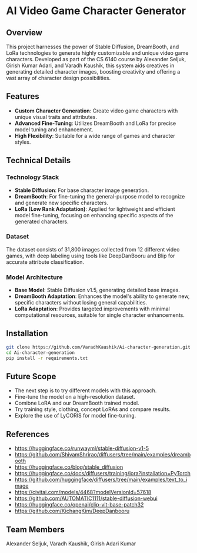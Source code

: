 # AI Video Game Character Generator

## Overview
This project harnesses the power of Stable Diffusion, DreamBooth, and LoRa technologies to generate highly customizable and unique video game characters. Developed as part of the CS 6140 course by Alexander Seljuk, Girish Kumar Adari, and Varadh Kaushik, this system aids creatives in generating detailed character images, boosting creativity and offering a vast array of character design possibilities.

## Features
- **Custom Character Generation**: Create video game characters with unique visual traits and attributes.
- **Advanced Fine-Tuning**: Utilizes DreamBooth and LoRa for precise model tuning and enhancement.
- **High Flexibility**: Suitable for a wide range of games and character styles.

## Technical Details
### Technology Stack
- **Stable Diffusion**: For base character image generation.
- **DreamBooth**: For fine-tuning the general-purpose model to recognize and generate new specific characters.
- **LoRa (Low Rank Adaptation)**: Applied for lightweight and efficient model fine-tuning, focusing on enhancing specific aspects of the generated characters.

### Dataset
The dataset consists of 31,800 images collected from 12 different video games, with deep labeling using tools like DeepDanBooru and Blip for accurate attribute classification.

### Model Architecture
- **Base Model**: Stable Diffusion v1.5, generating detailed base images.
- **DreamBooth Adaptation**: Enhances the model's ability to generate new, specific characters without losing general capabilities.
- **LoRa Adaptation**: Provides targeted improvements with minimal computational resources, suitable for single character enhancements.

## Installation
```bash
git clone https://github.com/VaradhKaushik/Ai-character-generation.git
cd Ai-character-generation
pip install -r requirements.txt
```

## Future Scope
- The next step is to try different models with this approach.
- Fine-tune the model on a high-resolution dataset.
- Comibne LoRA and our DreamBooth trained model.
- Try training style, clothing, concept LoRAs and compare results.
- Explore the use of LyCORIS for model fine-tuning.

## References
- https://huggingface.co/runwayml/stable-diffusion-v1-5
- https://github.com/ShivamShrirao/diffusers/tree/main/examples/dreambooth
- https://huggingface.co/blog/stable_diffusion
- https://huggingface.co/docs/diffusers/training/lora?installation=PyTorch
- https://github.com/huggingface/diffusers/tree/main/examples/text_to_image
- https://civitai.com/models/4468?modelVersionId=57618
- https://github.com/AUTOMATIC1111/stable-diffusion-webui
- https://huggingface.co/openai/clip-vit-base-patch32
- https://github.com/KichangKim/DeepDanbooru

## Team Members
Alexander Seljuk, Varadh Kaushik, Girish Adari Kumar
